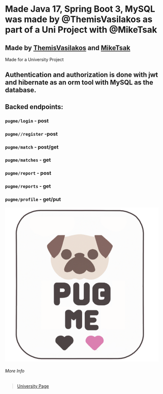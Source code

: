 # Made Java 17, Spring Boot 3, MySQL was made by @ThemisVasilakos as part of a Uni Project with @MikeTsak

## Made by **[ThemisVasilakos](https://github.com/ThemisVasilakos)** and **[MikeTsak](https://github.com/MikeTsak)**

Made for a University Project

## Authentication and authorization is done with jwt and hibernate as an orm tool with MySQL as the database.

## Backed endpoints:
### `pugme/login` - post
### `pugme//register` -post
### `pugme/match` - post/get
### `pugme/matches` - get
### `pugme/report` - post
### `pugme/reports` - get
### `pugme/profile` - get/put

![Pug Me Logo](https://raw.githubusercontent.com/ThemisVasilakos/Dog-Dating-Site/main/pugmelogopng.png)

###### More Info

>[University Page](http://www.ice.uniwa.gr/)

